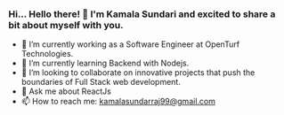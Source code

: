 ### Hi... Hello there! 👋 I'm Kamala Sundari and excited to share a bit about myself with you.

- 🔭 I’m currently working as a Software Engineer at OpenTurf Technologies.
- 🌱 I’m currently learning Backend with Nodejs.
- 👯 I’m looking to collaborate on innovative projects that push the boundaries of Full Stack web development.
- 💬 Ask me about ReactJs
- 📫 How to reach me: kamalasundarraj99@gmail.com

<!--
**KamalaSundari/KamalaSundari** is a ✨ _special_ ✨ repository because its `README.md` (this file) appears on your GitHub profile.

Here are some ideas to get you started:

- 🔭 I’m currently working on ...
- 🌱 I’m currently learning ...
- 👯 I’m looking to collaborate on ...
- 🤔 I’m looking for help with ...
- 💬 Ask me about ...
- 📫 How to reach me: ...
- 😄 Pronouns: ...
- ⚡ Fun fact: ...
-->
